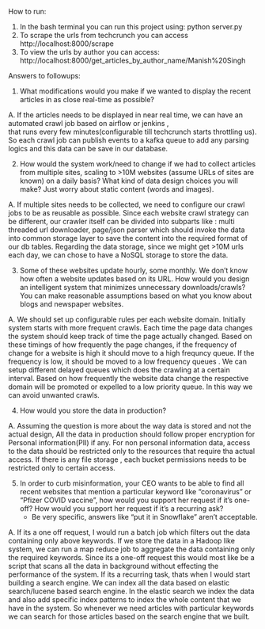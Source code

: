 How to run: 
1. In the bash terminal you can run this project using: 
python server.py
2. To scrape the urls from techcrunch you can access http://localhost:8000/scrape
3. To view the urls by author you can access: http://localhost:8000/get_articles_by_author_name/Manish%20Singh

Answers to followups: 
1. What modifications would you make if we wanted to display the recent articles in as close real-time as possible? 

A. If the articles needs to be displayed in near real time, we can have an automated crawl job based on airflow or jenkins ,  
that runs every few minutes(configurable till techcrunch starts throttling us). So each crawl job can publish events to a 
kafka queue to add any parsing logics and this data can be save in our database. 

2. How would the system work/need to change if we had to collect articles from multiple sites, scaling to >10M websites (assume URLs of sites are known) on a daily basis? What kind of data design choices you will make? 
Just worry about static content (words and images).

A. If multiple sites needs to be collected, we need to configure our crawl jobs to be as reusable as possible. Since each website crawl strategy can be different,
our crawler itself can be divided into subparts like : multi threaded url downloader, page/json parser which should invoke the data into common storage layer to 
save the content into the required format of our db tables. 
Regarding the data storage, since we might get >10M urls each day, we can chose to have a NoSQL storage to store the data. 

3. Some of these websites update hourly, some monthly. We don’t know how often a website updates based on its URL. How would you design an intelligent system that minimizes unnecessary downloads/crawls? You can make reasonable assumptions based on what you know about blogs and newspaper websites.

A. We should set up configurable rules per each website domain. Initially system starts with more frequent crawls. Each time the page data changes the system should keep track 
of time the page actually changed. Based on these timings of how frequently the page changes, if the frequency of change for a website is high it should move to a high frequncy queue. 
If the frequency is low, it should be moved to a low frequency queues . We can setup different delayed queues which does the crawling at a certain interval. 
Based on how frequently the website data change the respective domain will be promoted or expelled to a low priority queue. In this way we can avoid unwanted crawls. 

4. How would you store the data in production?

A. Assuming the question is more about the way data is stored and not the actual design, All the data in production should follow proper encryption for Personal information(PII) if any. 
For non personal information data, access to the data should be restricted only to the resources that require tha actual access. If there is any file storage , each bucket permissions needs to be 
restricted only to certain access.

5. In order to curb misinformation, your CEO wants to be able to find all recent websites that mention a particular keyword like “coronavirus” or “Pfizer COVID vaccine”, how would you support her request if it’s one-off? How would you support her request if it’s a recurring ask?
    - Be very specific, answers like “put it in Snowflake” aren’t acceptable.

A. If its a one off request, I would run a batch job which filters out the data containing only above keywords. If we store the data in a Hadoop like system, we can run a map reduce job 
   to aggregate the data containing only the required keywords. Since its a one-off request this would most like be a script that scans all the data in background without effecting the performance of the system. 
   If its a recurring task, thats when I would start building a search engine. We can index all the data based on elastic search/lucene based search engine. In the elastic search we index the data and 
   also add specific index patterns to index the whole content that we have in the system. So whenever we need articles with particular keywords we can search for those articles based on the 
   search engine that we built. 
